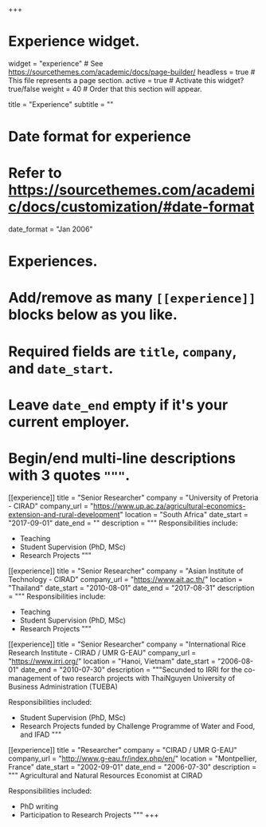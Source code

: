+++
# Experience widget.
widget = "experience"  # See https://sourcethemes.com/academic/docs/page-builder/
headless = true  # This file represents a page section.
active = true  # Activate this widget? true/false
weight = 40  # Order that this section will appear.

title = "Experience"
subtitle = ""

# Date format for experience
#   Refer to https://sourcethemes.com/academic/docs/customization/#date-format
date_format = "Jan 2006"

# Experiences.
#   Add/remove as many `[[experience]]` blocks below as you like.
#   Required fields are `title`, `company`, and `date_start`.
#   Leave `date_end` empty if it's your current employer.
#   Begin/end multi-line descriptions with 3 quotes `"""`.
[[experience]]
  title = "Senior Researcher"
  company = "University of Pretoria - CIRAD"
  company_url = "https://www.up.ac.za/agricultural-economics-extension-and-rural-development"
  location = "South Africa"
  date_start = "2017-09-01"
  date_end = ""
  description = """
  Responsibilities include:
  
  * Teaching
  * Student Supervision (PhD, MSc)
  * Research Projects
  """

[[experience]]
  title = "Senior Researcher"
  company = "Asian Institute of Technology - CIRAD"
  company_url = "https://www.ait.ac.th/"
  location = "Thailand"
  date_start = "2010-08-01"
  date_end = "2017-08-31"
  description = """
  Responsibilities include:
  
  * Teaching
  * Student Supervision (PhD, MSc)
  * Research Projects
  """

[[experience]]
  title = "Senior Researcher"
  company = "International Rice Research Institute - CIRAD / UMR G-EAU"
  company_url = "https://www.irri.org/"
  location = "Hanoi, Vietnam"
  date_start = "2006-08-01"
  date_end = "2010-07-30"
  description = """Secunded to IRRI for the co-management of two research projects with ThaiNguyen University of Business Administration (TUEBA) 
  
  Responsibilities included:
  
  * Student Supervision (PhD, MSc)
  * Research Projects funded by Challenge Programme of Water and Food, and IFAD
  """

[[experience]] 
  title = "Researcher"
  company = "CIRAD / UMR G-EAU"
  company_url = "http://www.g-eau.fr/index.php/en/"
  location = "Montpellier, France"
  date_start = "2002-09-01"
  date_end = "2006-07-30"
  description = """ Agricultural and Natural Resources Economist at CIRAD
  
  Responsibilities included:
  
  * PhD writing
  * Participation to Research Projects 
  """
+++
